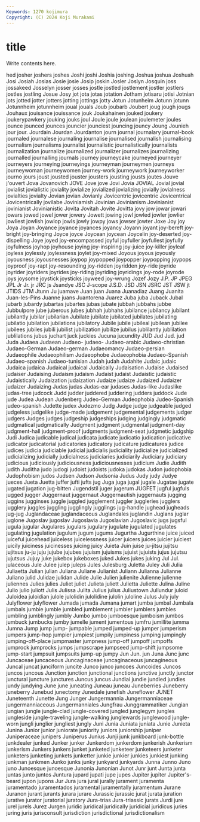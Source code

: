 ```yaml
---
Keywords: 1270 kojimura
Copyright: (C) 2024 Koji Murakami
---
```


# title

Write contents here.



hed josher joshers joshes Joshi joshi Joshia joshing
Joshua joshua Joshuah Josi Josiah Josias Josie josie Josip joskin
Josler Joslyn Josquin joss jossakeed Josselyn josser josses jostle jostled
jostlement jostler jostlers jostles jostling Josue Josy jot jota jotas
jotation Jotham jotisaru jotisi Jotnian jots jotted jotter jotters jotting
jottings jotty Jotun Jotunheim Jotunn jotunn Jotunnheim jotunnheim joual jouals
Joub joubarb Joubert joug jough jougs Jouhaux jouisance jouissance jouk
Joukahainen jouked joukery joukerypawkery jouking jouks joul Joule joule joulean
joulemeter joules jounce jounced jounces jouncier jounciest jouncing jouncy Joung
Jounieh jour jour. Jourdain Jourdan Jourdanton journ journal journalary journal-book
journaled journalese journaling journalise journalised journalish journalising journalism journalisms journalist
journalistic journalistically journalists journalization journalize journalized journalizer journalizes journalizing journalled
journalling journals journey journeycake journeyed journeyer journeyers journeying journeyings journeyman
journeymen journeys journeywoman journeywomen journey-work journeywork journeyworker journo jours joust
jousted jouster jousters jousting jousts joutes Jouve j'ouvert Jova Jovanovich
JOVE Jove jove Jovi Jovia JOVIAL Jovial jovial jovialist jovialistic
joviality jovialize jovialized jovializing jovially jovialness jovialties jovialty Jovian jovian
Jovianly Jovicentric jovicentric Jovicentrical Jovicentrically jovilabe Joviniamish Jovinian Jovinianism Jovinianist
jovinianist Jovinianistic Jovita Jovitah Jovite Jovitta jovy jow jowar jowari
jowars jowed jowel jower jowery Jowett jowing jowl jowled jowler
jowlier jowliest jowlish jowlop jowls jowly jowpy jows jowser jowter
Joxe Joy joy Joya Joyan Joyance joyance joyances joyancy Joyann
joyant joy-bereft joy-bright joy-bringing Joyce joyce Joycean joycean Joycelin joy-deserted
joy-dispelling Joye joyed joy-encompassed joyful joyfuller joyfullest joyfully joyfulness joyhop
joyhouse joying joy-inspiring joy-juice joy-killer joyleaf joyless joylessly joylessness joylet
joy-mixed Joyous joyous joyously joyousness joyousnesses joypop joypopped joypopper joypopping
joypops joyproof joy-rapt joy-resounding joy-ridden joyridden joy-ride joyride joyrider joyriders
joyrides joy-riding joyriding joyridings joy-rode joyrode joys joysome joystick joysticks
joyweed joy-wrung Jozef Jozy J.P. JP JPEG JPL Jr Jr.
jr JRC js Jsandye JSC J-scope J.S.D. JSD JSN JSRC
JST JSW jt JTIDS JTM Jtunn Ju juamave Juan juan
Juana Juanadiaz Juang Juanita Juan-les-Pins Juanne juans Juantorena Juarez Juba
juba Juback Jubal jubarb jubardy jubartas jubartes jubas jubate jubbah
jubbahs jubbe Jubbulpore jube juberous jubes jubhah jubhahs jubilance jubilancy
jubilant jubilantly jubilar jubilarian Jubilate jubilate jubilated jubilates jubilating jubilatio
jubilation jubilations jubilatory Jubile jubile jubileal jubilean jubilee jubilees jubiles
jubili jubilist jubilization jubilize jubilus jublilantly jublilation jublilations jubus juchart
juck juckies Jucuna jucundity JUD Jud Jud. jud Juda Judaea
Judaean Judaeo- judaeo- Judaeo-arabic Judaeo-christian Judaeo-German Judaeo-german Judaeomancy Judaeo-persian Judaeophile
Judaeophilism Judaeophobe Judaeophobia Judaeo-Spanish Judaeo-spanish Judaeo-tunisian Judah judah Judahite Judaic
judaic Judaica judaica Judaical judaical Judaically Judaisation Judaise Judaised judaiser
Judaising Judaism judaism Judaist judaist Judaistic judaistic Judaistically Judaization judaization
Judaize judaize Judaized Judaizer judaizer Judaizing Judas judas Judas-ear judases
Judas-like Judaslike judas-tree judcock Judd judder juddered juddering judders juddock
Jude jude Judea Judean Judenberg Judeo-German Judeophobia Judeo-Spanish judeo-spanish Judette
judex Judezmo Judg Judge judge judgeable judged judgeless judgelike judge-made
judgement judgemental judgements judger judgers Judges judges judgeship judgeships judging
judgingly judgmatic judgmatical judgmatically Judgment judgment judgmental judgment-day judgment-hall judgment-proof
judgments judgment-seat judgmetic judgship Judi Judica judicable judical judicata judicate
judicatio judication judicative judicator judicatorial judicatories judicatory judicature judicatures judice
judices judicia judiciable judicial judicialis judiciality judicialize judicialized judicializing judicially
judicialness judiciaries judiciarily Judiciary judiciary judicious judiciously judiciousness judiciousnesses judicium
Judie Judith judith Juditha judo judogi judoist judoists judoka judokas
Judon judophobia Judophobism judos Judsen Judson Judsonia Judus Judy judy
Judye jueces Jueta Juetta juffer jufti jufts jug Juga juga
jugal jugale Jugatae jugate jugated jugation jug-bitten Jugendstil juger jugerum
JUGFET jugful jugfuls jugged jugger Juggernaut juggernaut Juggernautish juggernauts jugging
juggins jugginses juggle juggled jugglement juggler juggleries jugglers jugglery juggles
juggling jugglingly jugglings jug-handle jughead jugheads jug-jug Juglandaceae juglandaceous Juglandales
juglandin Juglans juglar juglone Jugoslav jugoslav Jugoslavia Jugoslavian Jugoslavic jugs
jugsful jugula jugular Jugulares jugulars jugulary jugulate jugulated jugulates jugulating
jugulation jugulum jugum jugums Jugurtha Jugurthine juice juiced juiceful juicehead
juiceless juicelessness juicer juicers juices juicier juiciest juicily juiciness juicinesses
juicing juicy Juieta Juin juise ju-jitsu jujitsu jujitsus ju-ju juju
jujube jujubes jujuism jujuisms jujuist jujuists jujus jujutsu jujutsus Jujuy
juke jukebox jukeboxes juked Jukes jukes juking Jul Jul. julaceous
Jule Julee julep juleps Jules Julesburg Juletta Juley Juli Julia
Juliaetta Julian julian Juliana Juliane Julianist Juliann Julianna Julianne Juliano
julid Julidae julidan Julide Julie Julien julienite Julienne julienne juliennes
Julies julies Juliet juliet Julieta juliett Julietta Juliette Julina Juline
Julio julio juliott Julis Julissa Julita Julius julius Juliustown Jullundur
juloid Juloidea juloidian julole julolidin julolidine julolin juloline Julus July
july Julyflower julyflower Jumada jumada Jumana jumart jumba jumbal Jumbala
jumbals jumbie jumble jumbled jumblement jumbler jumblers jumbles jumbling jumblingly
jumbly Jumbo jumbo jumboesque jumboism jumbos jumbuck jumbucks jumby jumelle
jument jumentous jumfru jumillite jumma Jumna Jump jump jump- jumpable
jumped jumped-up jumper jumperism jumpers jump-hop jumpier jumpiest jumpily jumpiness
jumping jumpingly jumping-off-place jumpmaster jumpness jump-off jumpoff jumpoffs jumprock jumprocks
jumps jumpscrape jumpseed jump-shift jumpsome jump-start jumpsuit jumpsuits jump-up jumpy
Jun Jun. jun Juna Junc junc Juncaceae juncaceous Juncaginaceae juncaginaceous
juncagineous Juncal juncat junciform juncite Junco junco juncoes Juncoides Juncos
juncos juncous Junction junction junctional junctions junctive junctly junctor junctural
juncture junctures Juncus juncus Jundiai jundie jundied jundies jundy jundying
June june juneating Juneau juneau Juneberries Juneberry juneberry Junebud junectomy
Junedale junefish Juneflower JUNET Juneteenth Junette Jung Junger Jungermannia Jungermanniaceae
jungermanniaceous Jungermanniales Jungfrau Junggrammatiker Jungian jungian jungle jungle-clad jungle-covered jungled
junglegym jungles jungleside jungle-traveling jungle-walking junglewards junglewood jungle-worn jungli junglier
jungliest jungly Juni Junia Juniata juniata Junie Junieta Junina Junior
junior juniorate juniority juniors juniorship juniper Juniperaceae junipers Juniperus Junius
Junji junk junkboard junk-bottle junkdealer junked Junker junker Junkerdom junkerdom
junkerish Junkerism junkerism Junkers junkers junket junketed junketeer junketeers junketer
junketers junketing junkets junketter junkie junkier junkies junkiest junking junkman
junkmen Junko junks junky junkyard junkyards Junna Junno Juno juno
Junoesque junoesque Junonia Junonian Junot Junr junt Junta junta juntas
junto juntos Juntura jupard jupati jupe jupes Jupiter jupiter Jupiter's-beard
jupon jupons Jur Jura jura jural jurally jurament juramenta juramentado
juramentados juramental juramentally juramentum Jurane Juranon jurant jurants jurara jurare
Jurassic jurassic jurat jurata juration jurative jurator juratorial juratory Jura-trias
Jura-triassic jurats Jurdi jure jurel jurels Jurez Jurgen juridic juridical
juridically juridicial juridicus juries juring juris jurisconsult jurisdiction jurisdictional jurisdictionalism
